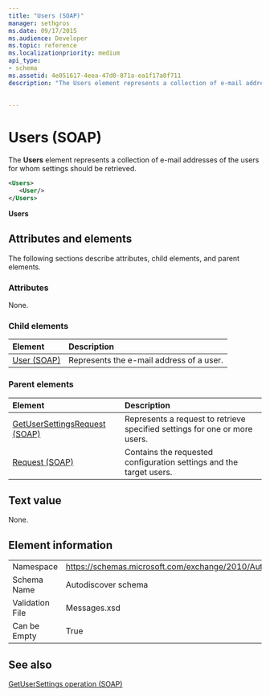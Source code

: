 ```yaml
---
title: "Users (SOAP)"
manager: sethgros
ms.date: 09/17/2015
ms.audience: Developer
ms.topic: reference
ms.localizationpriority: medium
api_type:
- schema
ms.assetid: 4e051617-4eea-47d0-871a-ea1f17a0f711
description: "The Users element represents a collection of e-mail addresses of the users for whom settings should be retrieved."
 
 
---
```


# Users (SOAP)

The **Users** element represents a collection of e-mail addresses of the users for whom settings should be retrieved. 
  
```XML
<Users>
   <User/>
</Users>
```

 **Users**
## Attributes and elements

The following sections describe attributes, child elements, and parent elements.
  
### Attributes

None.
  
### Child elements

|**Element**|**Description**|
|:-----|:-----|
|[User (SOAP)](user-soap.md) <br/> |Represents the e-mail address of a user.  <br/> |
   
### Parent elements

|**Element**|**Description**|
|:-----|:-----|
|[GetUserSettingsRequest (SOAP)](getusersettingsrequest-soap.md) <br/> |Represents a request to retrieve specified settings for one or more users.  <br/> |
|[Request (SOAP)](request-soap.md) <br/> |Contains the requested configuration settings and the target users.  <br/> |
   
## Text value

None.
  
## Element information

|||
|:-----|:-----|
|Namespace  <br/> |https://schemas.microsoft.com/exchange/2010/Autodiscover  <br/> |
|Schema Name  <br/> |Autodiscover schema  <br/> |
|Validation File  <br/> |Messages.xsd  <br/> |
|Can be Empty  <br/> |True  <br/> |
   
## See also



[GetUserSettings operation (SOAP)](getusersettings-operation-soap.md)

